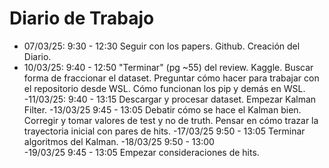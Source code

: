 # Diario de Trabajo
- 07/03/25:	9:30 - 12:30	Seguir con los papers. Github. Creación del Diario.
- 10/03/25:	9:40 - 12:50	"Terminar" (pg ~55) del review. Kaggle. Buscar forma de fraccionar el dataset.
	Preguntar cómo hacer para trabajar con el repositorio desde WSL. Cómo funcionan los pip y demás en WSL.	
-11/03/25:	9:40 - 13:15	Descargar y procesar dataset. Empezar Kalman Filter.
-13/03/25	9:45 - 13:05	Debatir cómo se hace el Kalman bien. Corregir y tomar valores de test y no de truth. 
	Pensar en cómo trazar la trayectoria inicial con pares de hits.
-17/03/25	9:50 - 13:05	Terminar algoritmos del Kalman.
-18/03/25	9:50 - 13:00	
-19/03/25	9:45 - 13:05	Empezar consideraciones de hits.
